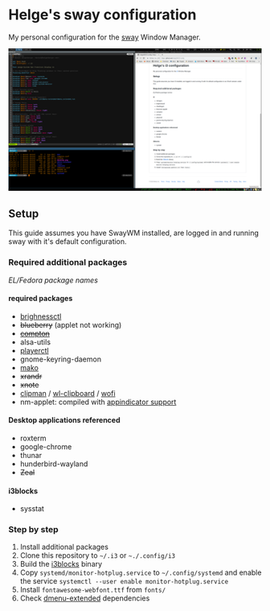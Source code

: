 # Helge's sway configuration

My personal configuration for the [sway](https://github.com/swaywm/sway) Window Manager.

![Desktop](desktop.png)

## Setup

This guide assumes you have SwayWM installed, are logged in and running sway with it's 
default configuration.

### Required additional packages
*EL/Fedora package names*

#### required packages
- [brighnessctl](http://rpmfind.net/linux/fedora/linux/releases/28/Everything/x86_64/os/Packages/b/brightnessctl-0.3-2.fc28.x86_64.rpm)
- ~~blueberry~~ (applet not working)
- ~~[compton](https://copr.fedorainfracloud.org/coprs/mrbloups/compton/)~~
- alsa-utils
- [playerctl](https://github.com/acrisci/playerctl)
- gnome-keyring-daemon
- [mako](https://github.com/emersion/mako)
- ~~xrandr~~
- ~~xnote~~
- [clipman](https://github.com/yory8/clipman) / [wl-clipboard](https://github.com/bugaevc/wl-clipboard) / [wofi](https://github.com/petabyteboy/wofi)
- nm-applet: compiled with [appindicator support](https://src.fedoraproject.org/rpms/network-manager-applet/pull-request/1)

#### Desktop applications referenced
- roxterm
- google-chrome
- thunar
- hunderbird-wayland
- ~~Zeal~~


#### i3blocks
- sysstat

### Step by step

1. Install additional packages
2. Clone this repository to `~/.i3` or `~./.config/i3`
3. Build the [i3blocks](https://github.com/vivien/i3blocks) binary
4. Copy `systemd/monitor-hotplug.service` to `~/.config/systemd` and enable the service
`systemctl --user enable monitor-hotplug.service`
5. Install `fontawesome-webfont.ttf` from `fonts/`
6. Check [dmenu-extended](https://github.com/MarkHedleyJones/dmenu-extended) dependencies

